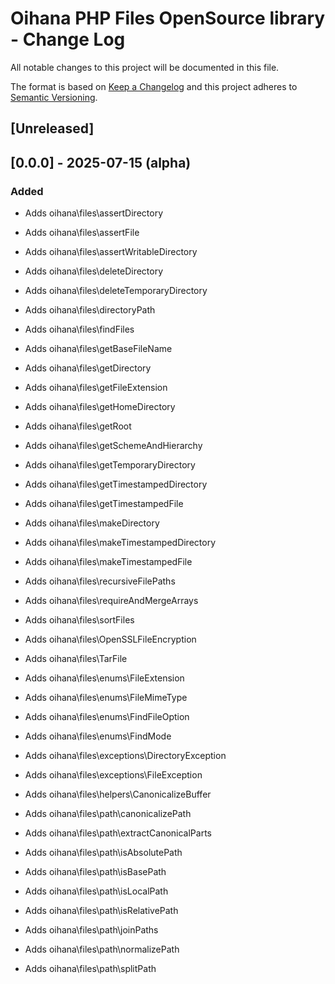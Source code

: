 # Oihana PHP Files OpenSource library - Change Log

All notable changes to this project will be documented in this file.

The format is based on [Keep a Changelog](http://keepachangelog.com/) and this project adheres to [Semantic Versioning](http://semver.org/).

## [Unreleased]

## [0.0.0] - 2025-07-15 (alpha)

### Added
- Adds oihana\files\assertDirectory
- Adds oihana\files\assertFile
- Adds oihana\files\assertWritableDirectory
- Adds oihana\files\deleteDirectory
- Adds oihana\files\deleteTemporaryDirectory
- Adds oihana\files\directoryPath
- Adds oihana\files\findFiles
- Adds oihana\files\getBaseFileName
- Adds oihana\files\getDirectory
- Adds oihana\files\getFileExtension
- Adds oihana\files\getHomeDirectory
- Adds oihana\files\getRoot
- Adds oihana\files\getSchemeAndHierarchy
- Adds oihana\files\getTemporaryDirectory
- Adds oihana\files\getTimestampedDirectory
- Adds oihana\files\getTimestampedFile
- Adds oihana\files\makeDirectory
- Adds oihana\files\makeTimestampedDirectory
- Adds oihana\files\makeTimestampedFile
- Adds oihana\files\recursiveFilePaths
- Adds oihana\files\requireAndMergeArrays
- Adds oihana\files\sortFiles

- Adds oihana\files\OpenSSLFileEncryption
- Adds oihana\files\TarFile

- Adds oihana\files\enums\FileExtension
- Adds oihana\files\enums\FileMimeType
- Adds oihana\files\enums\FindFileOption
- Adds oihana\files\enums\FindMode

- Adds oihana\files\exceptions\DirectoryException
- Adds oihana\files\exceptions\FileException
 
- Adds oihana\files\helpers\CanonicalizeBuffer

- Adds oihana\files\path\canonicalizePath
- Adds oihana\files\path\extractCanonicalParts
- Adds oihana\files\path\isAbsolutePath
- Adds oihana\files\path\isBasePath
- Adds oihana\files\path\isLocalPath
- Adds oihana\files\path\isRelativePath
- Adds oihana\files\path\joinPaths
- Adds oihana\files\path\normalizePath
- Adds oihana\files\path\splitPath
